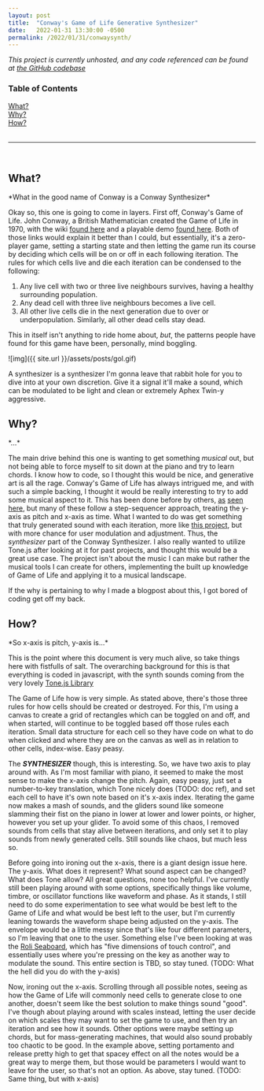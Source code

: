 ```yaml
---
layout: post
title:  "Conway's Game of Life Generative Synthesizer"
date:   2022-01-31 13:30:00 -0500
permalink: /2022/01/31/conwaysynth/
---
```


*This project is currently unhosted, and any code referenced can be found at [the GitHub codebase](https://github.com/loparcog/conway-synth)*

### Table of Contents
<div>
    <a href="{{page.url}}/#What">What?</a>
    <br/>
    <a href="{{page.url}}/#Why">Why?</a>
    <br/>
    <a href="{{page.url}}/#How">How?</a>
    <br/> 
    <br/><hr/><br/>
</div>

<div>
<h2>What?</h2>
<a name="What"></a>
</div>
*What in the good name of Conway is a Conway Synthesizer*

Okay so, this one is going to come in layers. First off, Conway's Game of Life. John Conway, a British Mathematician created the Game of Life in 1970, with the wiki [found here](https://en.wikipedia.org/wiki/Conway%27s_Game_of_Life) and a playable demo [found here](https://playgameoflife.com/). Both of those links would explain it better than I could, but essentially, it's a zero-player game, setting a starting state and then letting the game run its course by deciding which cells will be on or off in each following iteration. The rules for which cells live and die each iteration can be condensed to the following:

1. Any live cell with two or three live neighbours survives, having a healthy surrounding population.
2. Any dead cell with three live neighbours becomes a live cell.
3. All other live cells die in the next generation due to over or underpopulation. Similarly, all other dead cells stay dead.

This in itself isn't anything to ride home about, *but*, the patterns people have found for this game have been, personally, mind boggling.

![img]({{ site.url }}/assets/posts/gol.gif)

A synthesizer is a synthesizer I'm gonna leave that rabbit hole for you to dive into at your own discretion. Give it a signal it'll make a sound, which can be modulated to be light and clean or extremely Aphex Twin-y aggressive.

<div>
<h2>Why?</h2>
<a name="Why"></a>
</div>
*...*

The main drive behind this one is wanting to get something *musical* out, but not being able to force myself to sit down at the piano and try to learn chords. I know how to code, so I thought this would be nice, and generative art is all the rage. Conway's Game of Life has always intrigued me, and with such a simple backing, I thought it would be really interesting to try to add some musical aspect to it. This has been done before by others, [as](https://www.youtube.com/watch?v=x22zysfrVSk) [seen](https://www.youtube.com/watch?v=zbVOK2GLV-E) [here](https://people.ece.cornell.edu/land/courses/ece5760/FinalProjects/f2011/lba36_wl336/lba36_wl336/index.html), but many of these follow a step-sequencer approach, treating the y-axis as pitch and x-axis as time. What I wanted to do was get something that truly generated sound with each iteration, more like [this project](https://www.youtube.com/watch?v=avK-BmL2KZ4), but with more chance for user modulation and adjustment. Thus, the *synthesizer* part of the Conway Synthesizer. I also really wanted to utilize Tone.js after looking at it for past projects, and thought this would be a great use case. The project isn't about the music I can make but rather the musical tools I can create for others, implementing the built up knowledge of Game of Life and applying it to a musical landscape.

If the why is pertaining to why I made a blogpost about this, I got bored of coding get off my back.

<div>
<h2>How?</h2>
<a name="How"></a>
</div>
*So x-axis is pitch, y-axis is...*

This is the point where this document is very much alive, so take things here with fistfulls of salt. The overarching background for this is that everything is coded in javascript, with the synth sounds coming from the very lovely [Tone.js Library](https://tonejs.github.io/)

The Game of Life how is very simple. As stated above, there's those three rules for how cells should be created or destroyed. For this, I'm using a canvas to create a grid of rectangles which can be toggled on and off, and when started, will continue to be toggled based off those rules each iteration. Small data structure for each cell so they have code on what to do when clicked and where they are on the canvas as well as in relation to other cells, index-wise. Easy peasy.

The ***SYNTHESIZER*** though, this is interesting. So, we have two axis to play around with. As I'm most familiar with piano, it seemed to make the most sense to make the x-axis change the pitch. Again, easy peasy, just set a number-to-key translation, which Tone nicely does (TODO: doc ref), and set each cell to have it's own note based on it's x-axis index. Iterating the game now makes a mash of sounds, and the gliders sound like someone slamming their fist on the piano in lower at lower and lower points, or higher, however you set up your glider. To avoid some of this chaos, I removed sounds from cells that stay alive between iterations, and only set it to play sounds from newly generated cells. Still sounds like chaos, but much less so.

Before going into ironing out the x-axis, there is a giant design issue here. The y-axis. What does it represent? What sound aspect can be changed? What does Tone allow? All great questions, none too helpful. I've currently still been playing around with some options, specifically things like volume, timbre, or oscillator functions like waveform and phase. As it stands, I still need to do some experimentation to see what would be best left to the Game of Life and what would be best left to the user, but I'm currently leaning towards the waveform shape being adjusted on the y-axis. The envelope would be a little messy since that's like four different parameters, so I'm leaving that one to the user. Something else I've been looking at was the [Roli Seaboard](https://roli.com/products/seaboard), which has "five dimensions of touch control", and essentially uses where you're pressing on the key as another way to modulate the sound. This entire section is TBD, so stay tuned. (TODO: What the hell did you do with the y-axis)

Now, ironing out the x-axis. Scrolling through all possible notes, seeing as how the Game of Life will commonly need cells to generate close to one another, doesn't seem like the best solution to make things sound "good". I've though about playing around with scales instead, letting the user decide on which scales they may want to set the game to use, and then try an iteration and see how it sounds. Other options were maybe setting up chords, but for mass-generating machines, that would also sound probably too chaotic to be good. In the example above, setting portamento and release pretty high to get that spacey effect on all the notes would be a great way to merge them, but those would be parameters I would want to leave for the user, so that's not an option. As above, stay tuned. (TODO: Same thing, but with x-axis)